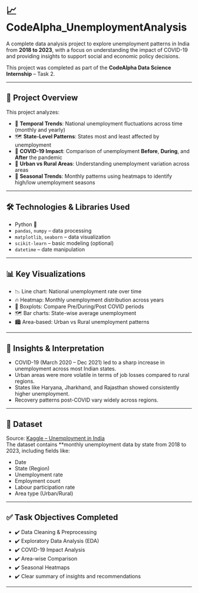 # 📈 CodeAlpha_UnemploymentAnalysis

A complete data analysis project to explore unemployment patterns in India from **2018 to 2023**, with a focus on understanding the impact of COVID-19 and providing insights to support social and economic policy decisions.

This project was completed as part of the **CodeAlpha Data Science Internship** – Task 2.

---

## 📌 Project Overview

This project analyzes:
- 📅 **Temporal Trends**: National unemployment fluctuations across time (monthly and yearly)
- 🗺️ **State-Level Patterns**: States most and least affected by unemployment
- 🧭 **COVID-19 Impact**: Comparison of unemployment **Before**, **During**, and **After** the pandemic
- 🌇 **Urban vs Rural Areas**: Understanding unemployment variation across areas
- 🔁 **Seasonal Trends**: Monthly patterns using heatmaps to identify high/low unemployment seasons

---

## 🛠️ Technologies & Libraries Used

- Python 🐍
- `pandas`, `numpy` – data processing
- `matplotlib`, `seaborn` – data visualization
- `scikit-learn` – basic modeling (optional)
- `datetime` – date manipulation

---

## 📊 Key Visualizations

- 📉 Line chart: National unemployment rate over time
- 🔥 Heatmap: Monthly unemployment distribution across years
- 🧮 Boxplots: Compare Pre/During/Post COVID periods
- 🗺️ Bar charts: State-wise average unemployment
- 🏙️ Area-based: Urban vs Rural unemployment patterns

---

## 🧠 Insights & Interpretation

- COVID-19 (March 2020 – Dec 2021) led to a sharp increase in unemployment across most Indian states.
- Urban areas were more volatile in terms of job losses compared to rural regions.
- States like Haryana, Jharkhand, and Rajasthan showed consistently higher unemployment.
- Recovery patterns post-COVID vary widely across regions.

---

## 📁 Dataset

Source: [Kaggle – Unemployment in India](https://www.kaggle.com/datasets/gokulrajkmv/unemployment-in-india)  
The dataset contains **monthly unemployment data by state from 2018 to 2023, including fields like:
- Date
- State (Region)
- Unemployment rate
- Employment count
- Labour participation rate
- Area type (Urban/Rural)

---

## ✅ Task Objectives Completed

- ✔️ Data Cleaning & Preprocessing  
- ✔️ Exploratory Data Analysis (EDA)  
- ✔️ COVID-19 Impact Analysis  
- ✔️ Area-wise Comparison  
- ✔️ Seasonal Heatmaps  
- ✔️ Clear summary of insights and recommendations

---
